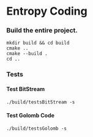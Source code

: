 # Entropy Coding

### Build the entire project.
```
mkdir build && cd build
cmake ..
cmake --build .
cd ..
```

### Tests

#### Test BitStream
``` 
./build/testsBitStream -s
```

#### Test Golomb Code
``` 
./build/testsGolomb -s
```
